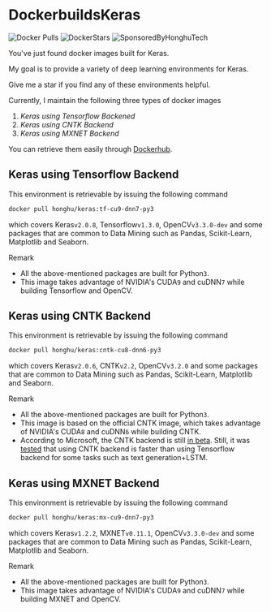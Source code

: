 # DockerbuildsKeras
![Docker Pulls](https://img.shields.io/docker/pulls/honghu/keras.svg) ![DockerStars](https://img.shields.io/docker/stars/honghu/keras.svg) ![SponsoredByHonghuTech](https://img.shields.io/badge/sponsored%20by-HONGHUTECH%20(Solution%20Provider%20of%20NVIDIA)-orange.svg)

You've just found docker images built for Keras.

My goal is to provide a variety of deep learning environments for Keras.

Give me a star if you find any of these environments helpful.

Currently, I maintain the following three types of docker images

1. *Keras using Tensorflow Backened* 
2. *Keras using CNTK Backend*
3. *Keras using MXNET Backend*

You can retrieve them easily through [Dockerhub](https://hub.docker.com/r/honghu/keras/).

## Keras using Tensorflow Backend
This environment is retrievable by issuing the following command
```bash
docker pull honghu/keras:tf-cu9-dnn7-py3
```
which covers Keras```v2.0.8```, Tensorflow```v1.3.0```, OpenCV```v3.3.0-dev``` and some packages that are common to Data Mining such as Pandas, Scikit-Learn, Matplotlib and Seaborn.

Remark
* All the above-mentioned packages are built for Python```3```.
* This image takes advantage of NVIDIA's CUDA```9``` and cuDNN```7``` while building Tensorflow and OpenCV.

## Keras using CNTK Backend
This environment is retrievable by issuing the following command
```bash
docker pull honghu/keras:cntk-cu8-dnn6-py3
```
which covers Keras```v2.0.6```, CNTK```v2.2```, OpenCV```v3.2.0``` and some packages that are common to Data Mining such as Pandas, Scikit-Learn, Matplotlib and Seaborn.

Remark
* All the above-mentioned packages are built for Python```3```.
* This image is based on the official CNTK image, which takes advantage of NVIDIA's CUDA```8``` and cuDNN```6``` while building CNTK. 
* According to Microsoft, the CNTK backend is still [in beta](https://docs.microsoft.com/en-us/cognitive-toolkit/using-cntk-with-keras). Still, it was [tested](http://minimaxir.com/2017/06/keras-cntk/) that using CNTK backend is faster than using Tensorflow backend for some tasks such as text generation+LSTM.

## Keras using MXNET Backend
This environment is retrievable by issuing the following command
```bash
docker pull honghu/keras:mx-cu9-dnn7-py3
```
which covers Keras```v1.2.2```, MXNET```v0.11.1```, OpenCV```v3.3.0-dev``` and some packages that are common to Data Mining such as Pandas, Scikit-Learn, Matplotlib and Seaborn.

Remark
* All the above-mentioned packages are built for Python```3```.
* This image takes advantage of NVIDIA's CUDA```9``` and cuDNN```7``` while building MXNET and OpenCV.
